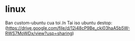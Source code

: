# linux
Ban custom-ubuntu cua toi /n
Tai iso ubuntu destop: (https://drive.google.com/file/d/12i48cP9Be_cki03haA5b5W-RWS7MoWDx/view?usp=sharing)
